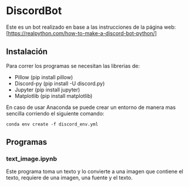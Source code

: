 # DiscordBot
Este es un bot realizado en base a las instrucciones de la página web:
[https://realpython.com/how-to-make-a-discord-bot-python/]

## Instalación
Para correr los programas se necesitan las librerias de:
- Pillow (pip install pillow)
- Discord-py (pip install -U discord.py)
- Jupyter (pip install jupyter)
- Matplotlib (pip install matplotlib)

En caso de usar Anaconda se puede crear un entorno de manera mas sencilla corriendo el siguiente comando:
```
conda env create -f discord_env.yml
```
## Programas
### text_image.ipynb
Este programa toma un texto y lo convierte a una imagen que contiene el texto, requiere de una imagen, una fuente y el texto.
